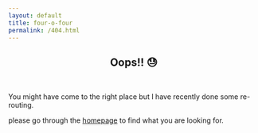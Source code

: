 ```yaml
---
layout: default
title: four-o-four
permalink: /404.html
---
```

<h2 align="center">Oops!! &#128531;</h2>
<br>

You might have come to the right place but I have recently done some re-routing.
<br>

please go through the <a href="{{ site.baseurl }}/">homepage</a> to find what you are looking for.
